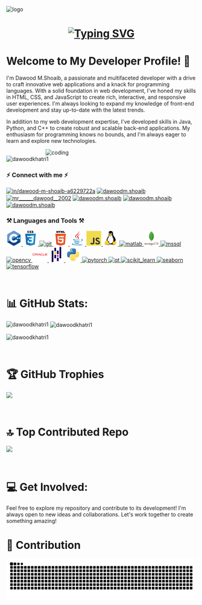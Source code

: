 ![logo](https://github.com/user-attachments/assets/5ea93504-fe05-459c-8733-a293444be59c)

<h1 align="center">
<a href="https://git.io/typing-svg"><img src="https://readme-typing-svg.demolab.com?font=Righteous&size=35&color=b22c7b&center=true&vCenter=true&width=500&height=70&duration=4000&lines=Hello!;Welcome!;I+am+Dawood+M.Shoaib.;A+web+developer+from+karachi." alt="Typing SVG" />
</a>
</h1>

# Welcome to My Developer Profile! 🌟  
  
I'm Dawood M.Shoaib, a passionate and multifaceted developer with a drive to craft innovative web applications and a knack for programming languages. With a solid foundation in web development, I've honed my skills in HTML, CSS, and JavaScript to create rich, interactive, and responsive user experiences. I'm always looking to expand my knowledge of front-end development and stay up-to-date with the latest trends.  
  
In addition to my web development expertise, I've developed skills in Java, Python, and C++ to create robust and scalable back-end applications. My enthusiasm for programming knows no bounds, and I'm always eager to learn and explore new technologies.  

<img align="right" alt="coding" width="400" src="https://gifdb.com/images/high/animated-man-computer-coding-nae6mec378lsg1i3.gif">

<p align="left"> <img src="https://komarev.com/ghpvc/?username=dawoodkhatri1&label=Profile%20views&color=0e75b6&style=flat" alt="dawoodkhatri1" /> </p>

<h3 align="left">⚡ Connect with me ⚡</h3>
<p align="left">
<a href="https://linkedin.com/in/in/dawood-m-shoaib-a6229722a" target="blank"><img align="center" src="https://raw.githubusercontent.com/rahuldkjain/github-profile-readme-generator/master/src/images/icons/Social/linked-in-alt.svg" alt="in/dawood-m-shoaib-a6229722a" height="30" width="40" /></a>
<a href="https://fb.com/dawoodm.shoaib" target="blank"><img align="center" src="https://raw.githubusercontent.com/rahuldkjain/github-profile-readme-generator/master/src/images/icons/Social/facebook.svg" alt="dawoodm.shoaib" height="30" width="40" /></a>
<a href="https://instagram.com/mr______dawood__2002" target="blank"><img align="center" src="https://raw.githubusercontent.com/rahuldkjain/github-profile-readme-generator/master/src/images/icons/Social/instagram.svg" alt="mr______dawood__2002" height="30" width="40" /></a>
<a href="https://medium.com/@dawoodm.shoaib" target="blank"><img align="center" src="https://raw.githubusercontent.com/rahuldkjain/github-profile-readme-generator/master/src/images/icons/Social/medium.svg" alt="dawoodm.shoaib" height="30" width="40" /></a>
<a href="https://drive.google.com/" target="blank"><img align="center" src="https://raw.githubusercontent.com/rahuldkjain/github-profile-readme-generator/master/src/images/icons/Social/google.svg" alt="dawoodm.shoaib" height="30" width="40" /></a>
<a href="https://github.com/dawoodkhatri1" target="blank"><img align="center" src="https://raw.githubusercontent.com/rahuldkjain/github-profile-readme-generator/master/src/images/icons/Social/github.svg" alt="dawoodm.shoaib" height="30" width="40" /></a>
</p>

<h3 align="left">⚒️ Languages and Tools ⚒️</h3>
<p align="left"> <a href="https://www.w3schools.com/cpp/" target="_blank" rel="noreferrer"> <img src="https://raw.githubusercontent.com/devicons/devicon/master/icons/cplusplus/cplusplus-original.svg" alt="cplusplus" width="40" height="40"/> </a> <a href="https://www.w3schools.com/css/" target="_blank" rel="noreferrer"> <img src="https://raw.githubusercontent.com/devicons/devicon/master/icons/css3/css3-original-wordmark.svg" alt="css3" width="40" height="40"/> </a> <a href="https://git-scm.com/" target="_blank" rel="noreferrer"> <img src="https://www.vectorlogo.zone/logos/git-scm/git-scm-icon.svg" alt="git" width="40" height="40"/> </a> <a href="https://www.w3.org/html/" target="_blank" rel="noreferrer"> <img src="https://raw.githubusercontent.com/devicons/devicon/master/icons/html5/html5-original-wordmark.svg" alt="html5" width="40" height="40"/> </a> <a href="https://www.java.com" target="_blank" rel="noreferrer"> <img src="https://raw.githubusercontent.com/devicons/devicon/master/icons/java/java-original.svg" alt="java" width="40" height="40"/> </a> <a href="https://developer.mozilla.org/en-US/docs/Web/JavaScript" target="_blank" rel="noreferrer"> <img src="https://raw.githubusercontent.com/devicons/devicon/master/icons/javascript/javascript-original.svg" alt="javascript" width="40" height="40"/> </a> <a href="https://www.linux.org/" target="_blank" rel="noreferrer"> <img src="https://raw.githubusercontent.com/devicons/devicon/master/icons/linux/linux-original.svg" alt="linux" width="40" height="40"/> </a> <a href="https://www.mathworks.com/" target="_blank" rel="noreferrer"> <img src="https://upload.wikimedia.org/wikipedia/commons/2/21/Matlab_Logo.png" alt="matlab" width="40" height="40"/> </a> <a href="https://www.mongodb.com/" target="_blank" rel="noreferrer"> <img src="https://raw.githubusercontent.com/devicons/devicon/master/icons/mongodb/mongodb-original-wordmark.svg" alt="mongodb" width="40" height="40"/> </a> <a href="https://www.microsoft.com/en-us/sql-server" target="_blank" rel="noreferrer"> <img src="https://www.svgrepo.com/show/303229/microsoft-sql-server-logo.svg" alt="mssql" width="40" height="40"/> </a> <a href="https://opencv.org/" target="_blank" rel="noreferrer"> <img src="https://www.vectorlogo.zone/logos/opencv/opencv-icon.svg" alt="opencv" width="40" height="40"/> </a> <a href="https://www.oracle.com/" target="_blank" rel="noreferrer"> <img src="https://raw.githubusercontent.com/devicons/devicon/master/icons/oracle/oracle-original.svg" alt="oracle" width="40" height="40"/> </a> <a href="https://pandas.pydata.org/" target="_blank" rel="noreferrer"> <img src="https://raw.githubusercontent.com/devicons/devicon/2ae2a900d2f041da66e950e4d48052658d850630/icons/pandas/pandas-original.svg" alt="pandas" width="40" height="40"/> </a> <a href="https://www.python.org" target="_blank" rel="noreferrer"> <img src="https://raw.githubusercontent.com/devicons/devicon/master/icons/python/python-original.svg" alt="python" width="40" height="40"/> </a> <a href="https://pytorch.org/" target="_blank" rel="noreferrer"> <img src="https://www.vectorlogo.zone/logos/pytorch/pytorch-icon.svg" alt="pytorch" width="40" height="40"/> </a> <a href="https://www.qt.io/" target="_blank" rel="noreferrer"> <img src="https://upload.wikimedia.org/wikipedia/commons/0/0b/Qt_logo_2016.svg" alt="qt" width="40" height="40"/> </a> <a href="https://scikit-learn.org/" target="_blank" rel="noreferrer"> <img src="https://upload.wikimedia.org/wikipedia/commons/0/05/Scikit_learn_logo_small.svg" alt="scikit_learn" width="40" height="40"/> </a> <a href="https://seaborn.pydata.org/" target="_blank" rel="noreferrer"> <img src="https://seaborn.pydata.org/_images/logo-mark-lightbg.svg" alt="seaborn" width="40" height="40"/> </a> <a href="https://www.tensorflow.org" target="_blank" rel="noreferrer"> <img src="https://www.vectorlogo.zone/logos/tensorflow/tensorflow-icon.svg" alt="tensorflow" width="40" height="40"/> </a> </p><p>&nbsp;

# 📊 GitHub Stats:
<p><img align="left" src="https://github-readme-stats.vercel.app/api/top-langs?username=dawoodkhatri1&show_icons=true&locale=en&layout=compact&theme=radical" alt="dawoodkhatri1" /></p>
<p>&nbsp;<img align="center" src="https://github-readme-stats.vercel.app/api?username=dawoodkhatri1&show_icons=true&locale=en&theme=radical" alt="dawoodkhatri1" /></p>
<p><img align="center" src="https://github-readme-streak-stats.herokuapp.com/?user=dawoodkhatri1&theme=radical" alt="dawoodkhatri1" /></p><p>&nbsp;

# 🏆 GitHub Trophies
![](https://github-profile-trophy.vercel.app/?username=dawoodkhatri1&theme=radical&no-frame=false&no-bg=true&margin-w=4)<p>&nbsp;

# 🔝 Top Contributed Repo
![](https://github-contributor-stats.vercel.app/api?username=dawoodkhatri1&limit=5&theme=radical&combine_all_yearly_contributions=true)<p>&nbsp;

# 💻 Get Involved:  
Feel free to explore my repository and contribute to its development! I'm always open to new ideas and collaborations. Let's work together to create something amazing!

# 🐍 Contribution 
![snake gif](https://github.com/dawoodkhatri1/dawoodkhatri1/blob/output/github-contribution-grid-snake-dark.svg)
